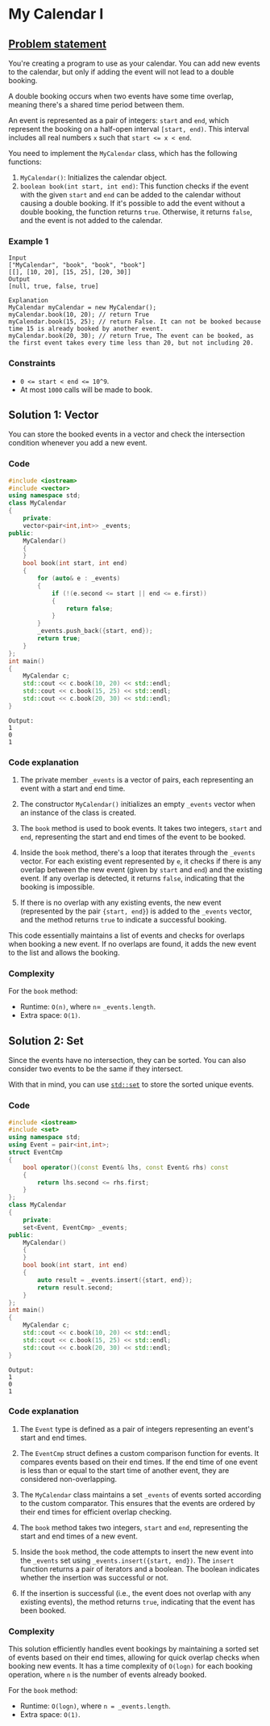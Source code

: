 # My Calendar I


## [Problem statement](https://leetcode.com/problems/my-calendar-i/)

You're creating a program to use as your calendar. You can add new events to the calendar, but only if adding the event will not lead to a double booking.

A double booking occurs when two events have some time overlap, meaning there's a shared time period between them.

An event is represented as a pair of integers: `start` and `end`, which represent the booking on a half-open interval `[start, end)`. This interval includes all real numbers `x` such that `start <= x < end`.

You need to implement the `MyCalendar` class, which has the following functions:

1. `MyCalendar()`: Initializes the calendar object.
2. `boolean book(int start, int end)`: This function checks if the event with the given `start` and `end` can be added to the calendar without causing a double booking. If it's possible to add the event without a double booking, the function returns `true`. Otherwise, it returns `false`, and the event is not added to the calendar. 

### Example 1
```text
Input
["MyCalendar", "book", "book", "book"]
[[], [10, 20], [15, 25], [20, 30]]
Output
[null, true, false, true]

Explanation
MyCalendar myCalendar = new MyCalendar();
myCalendar.book(10, 20); // return True
myCalendar.book(15, 25); // return False. It can not be booked because time 15 is already booked by another event.
myCalendar.book(20, 30); // return True, The event can be booked, as the first event takes every time less than 20, but not including 20.
``` 

### Constraints

* `0 <= start < end <= 10^9`.
* At most `1000` calls will be made to book.

## Solution 1: Vector

You can store the booked events in a vector and check the intersection condition whenever you add a new event.

### Code
```cpp
#include <iostream>
#include <vector>
using namespace std;
class MyCalendar 
{
    private:
    vector<pair<int,int>> _events;
public:
    MyCalendar() 
    {
    }
    bool book(int start, int end) 
    {
        for (auto& e : _events) 
        {
            if (!(e.second <= start || end <= e.first)) 
            {
                return false;
            }
        }
        _events.push_back({start, end});
        return true;
    }
};
int main() 
{
    MyCalendar c;
    std::cout << c.book(10, 20) << std::endl;
    std::cout << c.book(15, 25) << std::endl;
    std::cout << c.book(20, 30) << std::endl;
}
```
```text
Output:
1
0
1
```

### Code explanation

1. The private member `_events` is a vector of pairs, each representing an event with a start and end time.

2. The constructor `MyCalendar()` initializes an empty `_events` vector when an instance of the class is created.

3. The `book` method is used to book events. It takes two integers, `start` and `end`, representing the start and end times of the event to be booked.

4. Inside the `book` method, there's a loop that iterates through the `_events` vector. For each existing event represented by `e`, it checks if there is any overlap between the new event (given by `start` and `end`) and the existing event. If any overlap is detected, it returns `false`, indicating that the booking is impossible.

5. If there is no overlap with any existing events, the new event (represented by the pair `{start, end}`) is added to the `_events` vector, and the method returns `true` to indicate a successful booking.

This code essentially maintains a list of events and checks for overlaps when booking a new event. If no overlaps are found, it adds the new event to the list and allows the booking.

### Complexity
For the `book` method:
* Runtime: `O(n)`, where `n`= `_events.length`.
* Extra space: `O(1)`.

## Solution 2: Set

Since the events have no intersection, they can be sorted. You can also consider two events to be the same if they intersect.

With that in mind, you can use [`std::set`](https://en.cppreference.com/w/cpp/container/set) to store the sorted unique events.

### Code
```cpp
#include <iostream>
#include <set>
using namespace std;
using Event = pair<int,int>;
struct EventCmp 
{
    bool operator()(const Event& lhs, const Event& rhs) const 
    { 
        return lhs.second <= rhs.first; 
    }
};
class MyCalendar 
{
    private:
    set<Event, EventCmp> _events;
public:
    MyCalendar() 
    {
    }
    bool book(int start, int end) 
    {
        auto result = _events.insert({start, end});
        return result.second;
    }
};
int main() 
{
    MyCalendar c;
    std::cout << c.book(10, 20) << std::endl;
    std::cout << c.book(15, 25) << std::endl;
    std::cout << c.book(20, 30) << std::endl;
}
```
```text
Output:
1
0
1
```

### Code explanation

1. The `Event` type is defined as a pair of integers representing an event's start and end times.

2. The `EventCmp` struct defines a custom comparison function for events. It compares events based on their end times. If the end time of one event is less than or equal to the start time of another event, they are considered non-overlapping.

3. The `MyCalendar` class maintains a set `_events` of events sorted according to the custom comparator. This ensures that the events are ordered by their end times for efficient overlap checking.

4. The `book` method takes two integers, `start` and `end`, representing the start and end times of a new event.

5. Inside the `book` method, the code attempts to insert the new event into the `_events` set using `_events.insert({start, end})`. The `insert` function returns a pair of iterators and a boolean. The boolean indicates whether the insertion was successful or not.

6. If the insertion is successful (i.e., the event does not overlap with any existing events), the method returns `true`, indicating that the event has been booked.

### Complexity

This solution efficiently handles event bookings by maintaining a sorted set of events based on their end times, allowing for quick overlap checks when booking new events. It has a time complexity of `O(logn)` for each booking operation, where `n` is the number of events already booked.

For the `book` method:
* Runtime: `O(logn)`, where `n = _events.length`.
* Extra space: `O(1)`.
